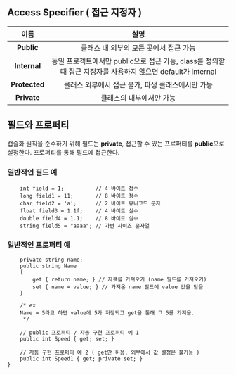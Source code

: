 ## Access Specifier ( 접근 지정자 )
|이름|설명|
|:---:|:---:|
|**Public**|클래스 내 외부의 모든 곳에서 접근 가능|
|**Internal**|동일 프로젝트에서만 public으로 접근 가능, class를 정의할 때 접근 지정자를 사용하지 않으면 default가 internal|
|**Protected**|클래스 외부에서 접근 불가, 파생 클래스에서만 가능|
|**Private**|클래스의 내부에서만 가능|


## 필드와 프로퍼티
캡슐화 원칙을 준수하기 위해 필드는 **private**, 접근할 수 있는 프로퍼티를 **public**으로 설정한다. 프로퍼티를 통해 필드에 접근한다.


### 일반적인 필드 예
 ```
     int field = 1;          // 4 바이트 정수
     long field1 = 11;       // 8 바이트 정수
     char field2 = 'a';      // 2 바이트 유니코드 문자
     float field3 = 1.1f;    // 4 바이트 실수
     double field4 = 1.1;    // 8 바이트 실수
     string field5 = "aaaa"; // 가변 사이즈 문자열
```

### 일반적인 프로퍼티 예

        private string name;
        public string Name
        {
            get { return name; } // 자료를 가져오기 (name 필드를 가져오기)
            set { name = value; } // 가져온 name 필드에 value 값을 담음
        }

        /* ex
        Name = 5라고 하면 value에 5가 저장되고 get을 통해 그 5를 가져옴.
         */ 

        // public 프로퍼티 / 자동 구현 프로퍼티 예 1
        public int Speed { get; set; }

        // 자동 구현 프로퍼티 예 2 ( get만 허용, 외부에서 값 설정은 불가능 )
        public int Speed1 { get; private set; }
    }

